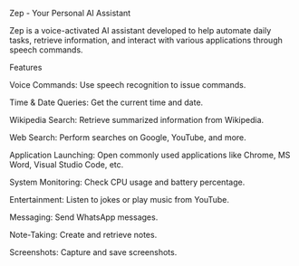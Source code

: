 Zep - Your Personal AI Assistant

Zep is a voice-activated AI assistant developed to help automate daily tasks, retrieve information, and interact with various applications through speech commands.

Features

Voice Commands: Use speech recognition to issue commands.

Time & Date Queries: Get the current time and date.

Wikipedia Search: Retrieve summarized information from Wikipedia.

Web Search: Perform searches on Google, YouTube, and more.

Application Launching: Open commonly used applications like Chrome, MS Word, Visual Studio Code, etc.

System Monitoring: Check CPU usage and battery percentage.

Entertainment: Listen to jokes or play music from YouTube.

Messaging: Send WhatsApp messages.

Note-Taking: Create and retrieve notes.

Screenshots: Capture and save screenshots.
